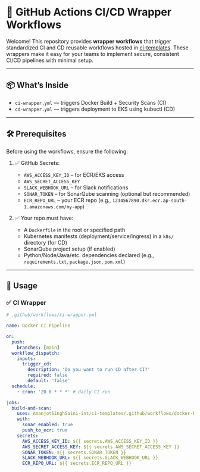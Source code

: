 # 🚀 GitHub Actions CI/CD Wrapper Workflows

Welcome! This repository provides **wrapper workflows** that trigger standardized CI and CD reusable workflows hosted in [ci-templates](https://github.com/AmanjotSinghSaini-int/ci-templates). These wrappers make it easy for your teams to implement secure, consistent CI/CD pipelines with minimal setup.

---

## 📦 What’s Inside

- `ci-wrapper.yml` — triggers Docker Build + Security Scans (CI)
- `cd-wrapper.yml` — triggers deployment to EKS using kubectl (CD)

---

## 🛠️ Prerequisites

Before using the workflows, ensure the following:

1. ✅ GitHub Secrets:
   - `AWS_ACCESS_KEY_ID` – for ECR/EKS access
   - `AWS_SECRET_ACCESS_KEY`
   - `SLACK_WEBHOOK_URL` – for Slack notifications
   - `SONAR_TOKEN` – for SonarQube scanning (optional but recommended)
   - `ECR_REPO_URL` – your ECR repo (e.g., `1234567890.dkr.ecr.ap-south-1.amazonaws.com/my-app`)

2. ✅ Your repo must have:
   - A `Dockerfile` in the root or specified path
   - Kubernetes manifests (deployment/service/ingress) in a `k8s/` directory (for CD)
   - SonarQube project setup (if enabled)
   - Python/Node/Java/etc. dependencies declared (e.g., `requirements.txt`, `package.json`, `pom.xml`)

---

## 🚀 Usage

### ✅ CI Wrapper

```yaml
# .github/workflows/ci-wrapper.yml

name: Docker CI Pipeline

on:
  push:
    branches: [main]
  workflow_dispatch:
    inputs:
      trigger_cd:
        description: 'Do you want to run CD after CI?'
        required: false
        default: 'false'
  schedule:
    - cron: '20 8 * * *' # daily CI run

jobs:
  build-and-scan:
    uses: AmanjotSinghSaini-int/ci-templates/.github/workflows/docker-build.yml@main
    with:
      sonar_enabled: true
      push_to_ecr: true
    secrets:
      AWS_ACCESS_KEY_ID: ${{ secrets.AWS_ACCESS_KEY_ID }}
      AWS_SECRET_ACCESS_KEY: ${{ secrets.AWS_SECRET_ACCESS_KEY }}
      SONAR_TOKEN: ${{ secrets.SONAR_TOKEN }}
      SLACK_WEBHOOK_URL: ${{ secrets.SLACK_WEBHOOK_URL }}
      ECR_REPO_URL: ${{ secrets.ECR_REPO_URL }}
